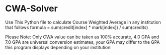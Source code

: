 # CWA-Solver

Use This Python file to calculate Course Weighted Average in any institution that follows formula = sum(credit[index] * mark[index]) / sum(credits)

Please Note: Only CWA value can be taken as 100% accurate, 4.0 GPA and 7.0 GPA are universal conversion estimates, your GPA may differ to the GPA this program displays
depending on your institution
